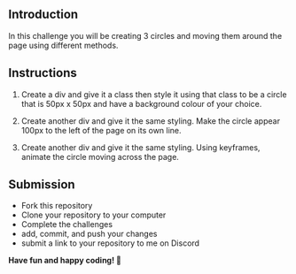 ## Introduction
In this challenge you will be creating 3 circles and moving them around the page using different methods.

## Instructions

1. Create a div and give it a class then style it using that class to be a circle that is 50px x 50px and have a background colour of your choice.

2. Create another div and give it the same styling. Make the circle appear 100px to the left of the page on its own line.

3. Create another div and give it the same styling. Using keyframes, animate the circle moving across the page.

## Submission

- Fork this repository
- Clone your repository to your computer
- Complete the challenges
- add, commit, and push your changes
- submit a link to your repository to me on Discord

**Have fun and happy coding! 🚀**